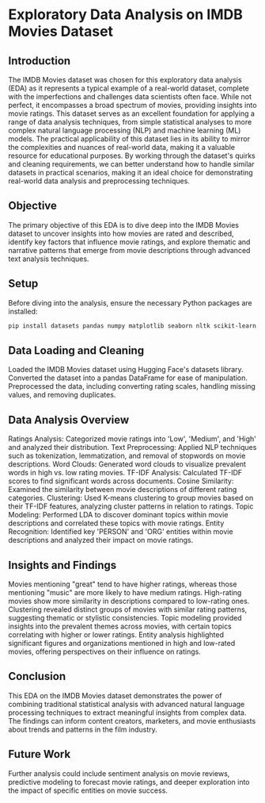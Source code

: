 # Exploratory Data Analysis on IMDB Movies Dataset

## Introduction
The IMDB Movies dataset was chosen for this exploratory data analysis (EDA) as it represents a typical example of a real-world dataset, complete with the imperfections and challenges data scientists often face. While not perfect, it encompasses a broad spectrum of movies, providing insights into movie ratings. This dataset serves as an excellent foundation for applying a range of data analysis techniques, from simple statistical analyses to more complex natural language processing (NLP) and machine learning (ML) models. The practical applicability of this dataset lies in its ability to mirror the complexities and nuances of real-world data, making it a valuable resource for educational purposes. By working through the dataset's quirks and cleaning requirements, we can better understand how to handle similar datasets in practical scenarios, making it an ideal choice for demonstrating real-world data analysis and preprocessing techniques.


## Objective
The primary objective of this EDA is to dive deep into the IMDB Movies dataset to uncover insights into how movies are rated and described, identify key factors that influence movie ratings, and explore thematic and narrative patterns that emerge from movie descriptions through advanced text analysis techniques.

## Setup
Before diving into the analysis, ensure the necessary Python packages are installed:

```sh
pip install datasets pandas numpy matplotlib seaborn nltk scikit-learn gensim spacy wordcloud
```
## Data Loading and Cleaning
Loaded the IMDB Movies dataset using Hugging Face's datasets library.
Converted the dataset into a pandas DataFrame for ease of manipulation.
Preprocessed the data, including converting rating scales, handling missing values, and removing duplicates.
## Data Analysis Overview
Ratings Analysis: Categorized movie ratings into 'Low', 'Medium', and 'High' and analyzed their distribution.
Text Preprocessing: Applied NLP techniques such as tokenization, lemmatization, and removal of stopwords on movie descriptions.
Word Clouds: Generated word clouds to visualize prevalent words in high vs. low rating movies.
TF-IDF Analysis: Calculated TF-IDF scores to find significant words across documents.
Cosine Similarity: Examined the similarity between movie descriptions of different rating categories.
Clustering: Used K-means clustering to group movies based on their TF-IDF features, analyzing cluster patterns in relation to ratings.
Topic Modeling: Performed LDA to discover dominant topics within movie descriptions and correlated these topics with movie ratings.
Entity Recognition: Identified key 'PERSON' and 'ORG' entities within movie descriptions and analyzed their impact on movie ratings.
## Insights and Findings
Movies mentioning "great" tend to have higher ratings, whereas those mentioning "music" are more likely to have medium ratings.
High-rating movies show more similarity in descriptions compared to low-rating ones.
Clustering revealed distinct groups of movies with similar rating patterns, suggesting thematic or stylistic consistencies.
Topic modeling provided insights into the prevalent themes across movies, with certain topics correlating with higher or lower ratings.
Entity analysis highlighted significant figures and organizations mentioned in high and low-rated movies, offering perspectives on their influence on ratings.
## Conclusion
This EDA on the IMDB Movies dataset demonstrates the power of combining traditional statistical analysis with advanced natural language processing techniques to extract meaningful insights from complex data. The findings can inform content creators, marketers, and movie enthusiasts about trends and patterns in the film industry.

## Future Work
Further analysis could include sentiment analysis on movie reviews, predictive modeling to forecast movie ratings, and deeper exploration into the impact of specific entities on movie success.
